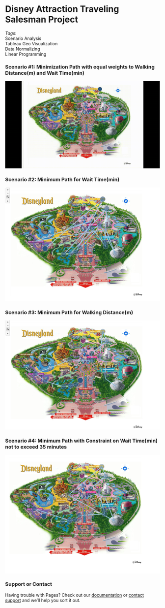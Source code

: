 # **Disney Attraction Traveling Salesman Project**
_Tags_: <br/>
Scenario Analysis <br/>
Tableau Geo Visualization <br/>
Data Normalizing <br/>
Linear Programming <br/>

### Scenario #1: Minimization Path with equal weights to Walking Distance(m) and Wait Time(min)
![](dis.gif)


### Scenario #2: Minimum Path for Wait Time(min)
![](diswait.PNG)



### Scenario #3: Minimum Path for Walking Distance(m)
![](diswalk.PNG)


### Scenario #4: Minimum Path with Constraint on Wait Time(min) not to exceed 35 minutes
![](dis35.PNG)





### Support or Contact

Having trouble with Pages? Check out our [documentation](https://help.github.com/categories/github-pages-basics/) or [contact support](https://github.com/contact) and we’ll help you sort it out.
